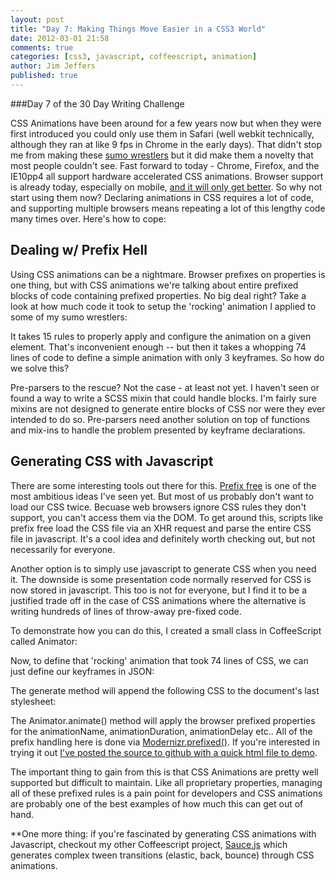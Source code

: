 ```yaml
---
layout: post
title: "Day 7: Making Things Move Easier in a CSS3 World"
date: 2012-03-01 21:58
comments: true
categories: [css3, javascript, coffeescript, animation]
author: Jim Jeffers
published: true
---
```


###Day 7 of the 30 Day Writing Challenge

CSS Animations have been around for a few years now but when they were first introduced you could only use them in Safari (well webkit technically, although they ran at like 9 fps in Chrome in the early days). That didn't stop me from making these [sumo wrestlers](http://sumocreations.com) but it did make them a novelty that most people couldn't see. Fast forward to today - Chrome, Firefox, and the IE10pp4 all support hardware accelerated CSS animations. Browser support is already today, especially on mobile, [and it will only get better](http://caniuse.com/#feat=css-animation). So why not start using them now? Declaring animations in CSS requires a lot of code, and supporting multiple browsers means repeating a lot of this lengthy code many times over. Here's how to cope:

## Dealing w/ Prefix Hell

Using CSS animations can be a nightmare. Browser prefixes on properties is one thing, but with CSS animations we're talking about entire prefixed blocks of code containing prefixed properties. No big deal right? Take a look at how much code it took to setup the 'rocking' animation I applied to some of my sumo wrestlers:
<!--more-->
<script src="https://gist.github.com/1883460.js?file=sumo_balancing.css"></script>

It takes 15 rules to properly apply and configure the animation on a given element. That's inconvenient enough -- but then it takes a whopping 74 lines of code to define a simple animation with only 3 keyframes. So how do we solve this?

Pre-parsers to the rescue? Not the case - at least not yet. I haven't seen or found a way to write a SCSS mixin that could handle blocks. I'm fairly sure mixins are not designed to generate entire blocks of CSS nor were they ever intended to do so. Pre-parsers need another solution on top of functions and mix-ins to handle the problem presented by keyframe declarations.

## Generating CSS with Javascript

There are some interesting tools out there for this. [Prefix free](http://leaverou.github.com/prefixfree/) is one of the most ambitious ideas I've seen yet. But most of us probably don't want to load our CSS twice. Becuase web browsers ignore CSS rules they don't support, you can't access them via the DOM. To get around this, scripts like prefix free load the CSS file via an XHR request and parse the entire CSS file in javascript. It's a cool idea and definitely worth checking out, but not necessarily for everyone.

Another option is to simply use javascript to generate CSS when you need it. The downside is some presentation code normally reserved for CSS is now stored in javascript. This too is not for everyone, but I find it to be a justified trade off in the case of CSS animations where the alternative is writing hundreds of lines of throw-away pre-fixed code.

To demonstrate how you can do this, I created a small class in CoffeeScript called Animator:

<script src="https://gist.github.com/1883460.js?file=animator.coffee"></script>

Now, to define that 'rocking' animation that took 74 lines of CSS, we can just define our keyframes in JSON:

<script src="https://gist.github.com/1883460.js?file=ready.coffee"></script>

The generate method will append the following CSS to the document's last stylesheet:

<script src="https://gist.github.com/1883460.js?file=generated_animation.css"></script>

The Animator.animate() method will apply the browser prefixed properties for the animationName, animationDuration, animationDelay etc.. All of the prefix handling here is done via [Modernizr.prefixed()](http://www.modernizr.com/docs/#prefixed). If you're interested in trying it out [I've posted the source to github with a quick html file to demo](https://github.com/jimjeffers/Animator.js).

The important thing to gain from this is that CSS Animations are  pretty well supported but difficult to maintain. Like all proprietary properties, managing all of these prefixed rules is a pain point for developers and CSS animations are probably one of the best examples of how much this can get out of hand.

**One more thing: if you're fascinated by generating CSS animations with Javascript, checkout my other Coffeescript project, [Sauce.js](https://github.com/jimjeffers/Sauce) which generates complex tween transitions (elastic, back, bounce) through CSS animations.